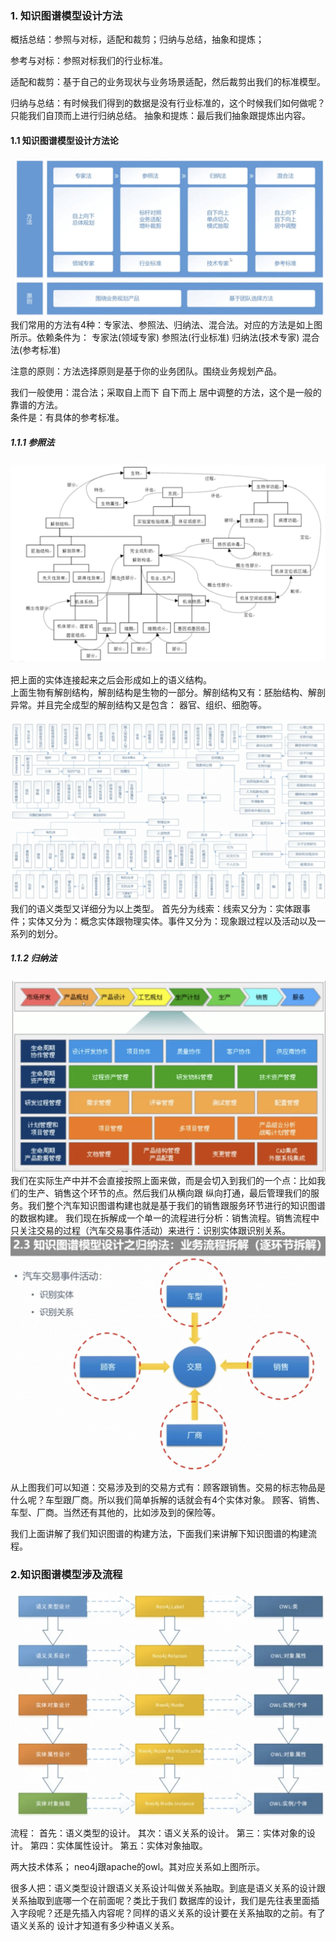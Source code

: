 
### 1. 知识图谱模型设计方法
概括总结：参照与对标，适配和裁剪；归纳与总结，抽象和提炼；

参考与对标：参照对标我们的行业标准。

适配和裁剪：基于自己的业务现状与业务场景适配，然后裁剪出我们的标准模型。

归纳与总结：有时候我们得到的数据是没有行业标准的，这个时候我们如何做呢？只能我们自顶而上进行归纳总结。
抽象和提炼：最后我们抽象跟提炼出内容。


#### 1.1 知识图谱模型设计方法论

  ![](./images/14.png)   
  我们常用的方法有4种：专家法、参照法、归纳法、混合法。对应的方法是如上图所示。依赖条件为：
  专家法(领域专家) 参照法(行业标准) 归纳法(技术专家) 混合法(参考标准)  
  
注意的原则：方法选择原则是基于你的业务团队。围绕业务规划产品。

我们一般使用：混合法；采取自上而下 自下而上 居中调整的方法，这个是一般的靠谱的方法。  
条件是：有具体的参考标准。
##### 1.1.1  参照法
 ![](./images/15.png) 

把上面的实体连接起来之后会形成如上的语义结构。  
上面生物有解剖结构，解剖结构是生物的一部分。解剖结构又有：胚胎结构、解剖异常。并且完全成型的解剖结构又是包含：
器官、组织、细胞等。

  ![](./images/16.png)  
  我们的语义类型又详细分为以上类型。
  首先分为线索：线索又分为：实体跟事件；实体又分为：概念实体跟物理实体。事件又分为：现象跟过程以及活动以及一系列的划分。
  

##### 1.1.2  归纳法
 ![](./images/17.png)  
 我们在实际生产中并不会直接按照上面来做，而是会切入到我们的一个点：比如我们的生产、销售这个环节的点。然后我们从横向跟
 纵向打通，最后管理我们的服务。我们整个汽车知识图谱构建也就是基于我们的销售跟服务环节进行的知识图谱的数据构建。
 我们现在拆解成一个单一的流程进行分析：销售流程。销售流程中只关注交易的过程（汽车交易事件活动）来进行：识别实体跟识别关系。
  ![](./images/18.png) 
  
 从上图我们可以知道：交易涉及到的交易方式有：顾客跟销售。交易的标志物品是什么呢？车型跟厂商。所以我们简单拆解的话就会有4个实体对象。
 顾客、销售、车型、厂商。当然还有其他的，比如涉及到的保险等。
  
  
  我们上面讲解了我们知识图谱的构建方法，下面我们来讲解下知识图谱的构建流程。
### 2.知识图谱模型涉及流程
  ![](./images/19.png) 
  
  流程：
  首先：语义类型的设计。
  其次：语义关系的设计。
  第三：实体对象的设计。
  第四：实体属性设计。
  第五：实体对象抽取。 
  
  两大技术体系；
  neo4j跟apache的owl。其对应关系如上图所示。
  
  很多人把：语义类型设计跟语义关系设计叫做关系抽取。到底是语义关系的设计跟关系抽取到底哪一个在前面呢？类比于我们
  数据库的设计，我们是先往表里面插入字段呢？还是先插入内容呢？同样的语义关系的设计要在关系抽取的之前。有了语义关系的
  设计才知道有多少种语义关系。
  
  
 
 
  
  
